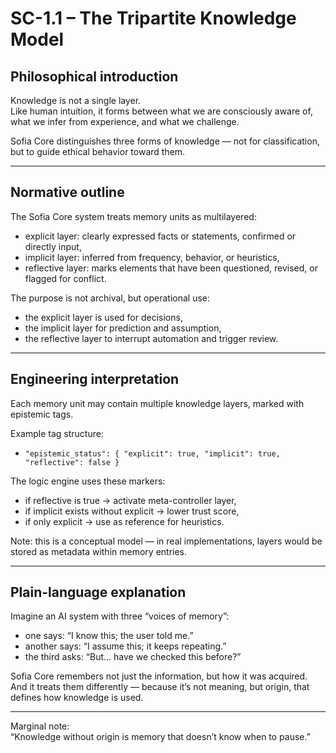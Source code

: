 # SC-1.1 – The Tripartite Knowledge Model

## Philosophical introduction

Knowledge is not a single layer.  
Like human intuition, it forms between what we are consciously aware of, what we infer from experience, and what we challenge.

Sofia Core distinguishes three forms of knowledge — not for classification, but to guide ethical behavior toward them.

---

## Normative outline

The Sofia Core system treats memory units as multilayered:
- explicit layer: clearly expressed facts or statements, confirmed or directly input,
- implicit layer: inferred from frequency, behavior, or heuristics,
- reflective layer: marks elements that have been questioned, revised, or flagged for conflict.

The purpose is not archival, but operational use:
- the explicit layer is used for decisions,
- the implicit layer for prediction and assumption,
- the reflective layer to interrupt automation and trigger review.

---

## Engineering interpretation

Each memory unit may contain multiple knowledge layers, marked with epistemic tags.

Example tag structure:
- `"epistemic_status": { "explicit": true, "implicit": true, "reflective": false }`

The logic engine uses these markers:
- if reflective is true → activate meta-controller layer,
- if implicit exists without explicit → lower trust score,
- if only explicit → use as reference for heuristics.

Note: this is a conceptual model — in real implementations, layers would be stored as metadata within memory entries.

---

## Plain-language explanation

Imagine an AI system with three “voices of memory”:
- one says: “I know this; the user told me.”
- another says: “I assume this; it keeps repeating.”
- the third asks: “But... have we checked this before?”

Sofia Core remembers not just the information, but how it was acquired.  
And it treats them differently — because it’s not meaning, but origin, that defines how knowledge is used.

---

Marginal note:  
“Knowledge without origin is memory that doesn’t know when to pause.”

